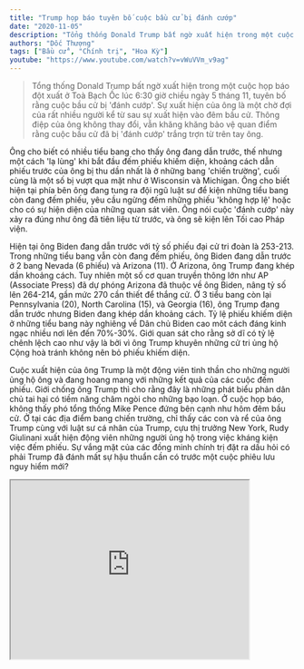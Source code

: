 ```yaml
---
title: "Trump họp báo tuyên bố cuộc bầu cử bị đánh cướp"
date: "2020-11-05"
description: "Tổng thống Donald Trump bất ngờ xuất hiện trong một cuộc họp báo đột xuất ở Toà Bạch Ốc lúc 6:30 giờ chiều ngày 5 tháng 11, tuyên bố rằng cuộc bầu cử bị 'đánh cướp'. Sự xuất hiện của ông là một chờ đợi của rất nhiều người kể từ sau sự xuất hiện vào đêm bầu cử. Thông điệp của ông không thay đổi, vẫn khăng khăng bảo vệ quan điểm rằng cuộc bầu cử đã bị 'đánh cướp' trắng trợn từ trên tay ông."
authors: "Dốc Thượng"
tags: ["Bầu cử", "Chính trị", "Hoa Kỳ"]
youtube: "https://www.youtube.com/watch?v=vWuVVm_v9ag"
---
```


>Tổng thống Donald Trump bất ngờ xuất hiện trong một cuộc họp báo đột xuất ở Toà Bạch Ốc lúc 6:30 giờ chiều ngày 5 tháng 11, tuyên bố rằng cuộc bầu cử bị 'đánh cướp'. Sự xuất hiện của ông là một chờ đợi của rất nhiều người kể từ sau sự xuất hiện vào đêm bầu cử. Thông điệp của ông không thay đổi, vẫn khăng khăng bảo vệ quan điểm rằng cuộc bầu cử đã bị 'đánh cướp' trắng trợn từ trên tay ông. 

Ông cho biết có nhiều tiểu bang cho thấy ông đang dẫn trước, thế nhưng một cách 'lạ lùng' khi bắt đầu đếm phiếu khiếm diện, khoảng cách dẫn phiếu trước của ông bị thu dần nhất là ở những bang 'chiến trường', cuối cùng là một số bị vượt qua mặt như ở Wisconsin và Michigan. Ông cho biết hiện tại phía bên ông đang tung ra đội ngũ luật sư để kiện những tiểu bang còn đang đếm phiếu, yêu cầu ngừng đếm những phiếu 'không hợp lệ' hoặc cho có sự hiện diện của những quan sát viên. Ông nói cuộc 'đánh cướp' này xảy ra đúng như ông đã tiên liệu từ trước, và ông sẽ kiện lên Tối cao Pháp viện. 

Hiện tại ông Biden đang dẫn trước với tỷ số phiếu đại cử tri đoàn là 253-213. Trong những tiểu bang vẫn còn đang đếm phiếu, ông Biden đang dẫn trước ở 2 bang Nevada (6 phiếu) và Arizona (11). Ở Arizona, ông Trump đang khép dần khoảng cách. Tuy nhiên một số cơ quan truyền thông lớn như AP (Associate Press) đã dự phóng Arizona đã thuộc về ông Biden, nâng tỷ số lên 264-214, gần mức 270 cần thiết để thắng cử. Ở 3 tiểu bang còn lại Pennsylvania (20), North Carolina (15), và Georgia (16), ông Trump đang dẫn trước nhưng Biden đang khép dần khoảng cách. Tỷ lệ phiếu khiếm diện ở những tiểu bang này nghiêng về Dân chủ Biden cao môt cách đáng kinh ngạc nhiều nơi lên đến 70%-30%. Giới quan sát cho rằng sở dĩ có tỷ lệ chênh lệch cao như vậy là bởi vì ông Trump khuyên những cử tri ủng hộ Cộng hoà tránh không nên bỏ phiếu khiếm diện. 

Cuộc xuất hiện của ông Trump là một động viên tinh thần cho những người ủng hộ ông và đang hoang mang với những kết quả của các cuộc đếm phiếu. Giới chống ông Trump thì cho rằng đây là những phát biểu phản dân chủ tai hại có tiềm năng châm ngòi cho những bạo loạn. Ở cuộc họp báo, không thấy phó tổng thống Mike Pence đứng bên cạnh như hôm đêm bầu cử. Ở tại các địa điểm bang chiến trường, chỉ thấy các con và rể của ông Trump cùng với luật sư cá nhân của Trump, cựu thị trưởng New York, Rudy Giulinani xuất hiện động viên những người ủng hộ trong việc kháng kiện việc đếm phiếu. Sự vắng mặt của các đồng minh chính trị đặt ra dấu hỏi có phải Trump đã đánh mất sự hậu thuẩn cần có trước một cuộc phiêu lưu nguy hiểm mới?


<iframe width="420" height="315" src="https://www.youtube.com/embed/vWuVVm_v9ag"></iframe>
